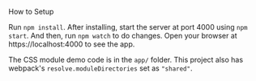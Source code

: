 How to Setup

Run `npm install`. After installing, start the server at port 4000 using `npm start`. And then, run `npm watch` to do changes. Open your browser at https://localhost:4000 to see the app.

The CSS module demo code is in the `app/` folder.
This project also has webpack's `resolve.moduleDirectories` set as `"shared"`.
